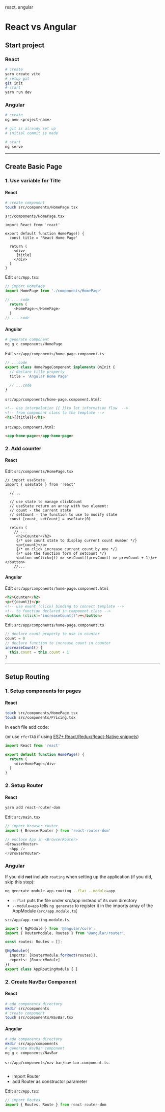 react, angular

# React vs Angular

## Start project

### React
```bash
# create
yarn create vite
# setup git
git init
# start
yarn run dev
```

### Angular
```bash
# create
ng new <project-name>

# git is already set up
# initial commit is made

# start
ng serve
```
<hr />

## Create Basic Page
### 1. Use variable for Title
#### React
```bash
# create component
touch src/components/HomePage.tsx
```
`src/components/HomePage.tsx`
```typescipt
import React from 'react'

export default function HomePage() {
  const title = 'React Home Page'

  return (
    <div>
     {title}
    </div>
  )
}
```

Edit `src/App.tsx`:
```typescript
// import HomePage
import HomePage from './components/HomePage'

// ... code
  return (
    <HomePage></HomePage>
  )
// ... code
```
#### Angular
```bash
# generate component
ng g c components/HomePage
```
Edit `src/app/components/home-page.component.ts`
```typescript
// ...code
export class HomePageComponent implements OnInit {
  // declare title property
  title = 'Angular Home Page'

  // ...code
}
```
`src/app/components/home-page.component.html`:
```html
<!-- use interpolation {{ }}to let information flow  -->
<!-- from component class to the template -->
<h1>{{title}}</h1>
```
`src/app.component.html`:
```html
<app-home-page></app-home-page>
```
### 2. Add counter
#### React
Edit `src/components/HomePage.tsx`
```tsx
// import useState
import { useState } from 'react'

  //...
 
  // use state to manage clickCount
  // useState return an array with two element:
  // count - the current state
  // setCount - the function to use to modify state
  const [count, setCount] = useState(0)

  return (
    // ...
     <h2>Counter</h2>
     {/* use count state to display current count number */}
     <p>{count}</p>
     {/* on click increase current count by one */}
     {/* use the function form of setCount */}
     <button onClick={() => setCount((prevCount) => prevCount + 1)}>+</button>
    //...
```

#### Angular
Edit `src/app/components/home-page.component.html`
```html
<h2>Counter</h2>
<p>{{count}}</p>
<!-- use event (click) binding to connect template -->
<!-- to function declared in component class -->
<button (click)="increaseCount()">+</button>
```
Edit `src/app/components/home-page.component.ts`
```typescript
// declare count property to use in counter
count = 0
// declare function to increase count in counter
increaseCount() {
  this.count = this.count + 1
}
```

<hr />

## Setup Routing
### 1. Setup components for pages
#### React
```bash
touch src/components/HomePage.tsx
touch src/components/Pricing.tsx
```
In each file add code:

(or use `rfc+TAB` if using [ES7+ React/Redux/React-Native snippets](https://marketplace.visualstudio.com/items?itemName=dsznajder.es7-react-js-snippets))
```typescript
import React from 'react'

export default function HomePage() {
  return (
    <div>HomePage</div>
  )
}
```
### 2. Setup Router
#### React
```bash
yarn add react-router-dom
```
Edit `src/main.tsx`
```typescript
// import browser router
import { BrowserRouter } from 'react-router-dom'

// enclose App in <BrowserRouter>
<BrowserRouter>
  <App />
</BrowserRouter>
```
### Angular

If you did **not** include `routing` when setting up the application (if you did, skip this step):
```bash
ng generate module app-routing --flat --module=app
```
- `--flat` puts the file under src/app instead of its own directory
- `--module=app` tells `ng generate` to register it in the imports array of the AppModule (`src/app.module.ts`)

`src/app/app-routing.module.ts`
```typescript
import { NgModule } from '@angular/core';
import { RouterModule, Routes } from '@angular/router';

const routes: Routes = [];

@NgModule({
  imports: [RouterModule.forRoot(routes)],
  exports: [RouterModule]
})
export class AppRoutingModule { }
```

### 2. Create NavBar Component

#### React
```bash
# add components directory
mkdir src/components
# create component
touch src/components/NavBar.tsx
```


#### Angular
```bash
# add components directory
mkdir src/app/components
# generate NavBar component
ng g c components/NavBar
```
`src/app/components/nav-bar/nav-bar.component.ts`:
```typescript

```
- import Router
- add Router as constructor parameter



Edit `src/App.tsx`:
```typescript
// import Routes
import { Routes, Route } from react-router-dom


```
